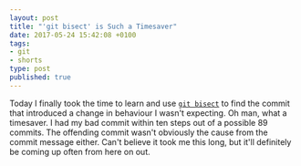 ```yaml
---
layout: post
title: "'git bisect' is Such a Timesaver"
date: 2017-05-24 15:42:08 +0100
tags:
- git
- shorts
type: post
published: true
---
```


Today I finally took the time to learn and use [`git bisect`](https://git-scm.com/docs/git-bisect) to find the commit that introduced a change in behaviour I wasn't expecting. Oh man, what a timesaver. I had my bad commit within ten steps out of a possible 89 commits. The offending commit wasn't obviously the cause from the commit message either. Can't believe it took me this long, but it'll definitely be coming up often from here on out.

